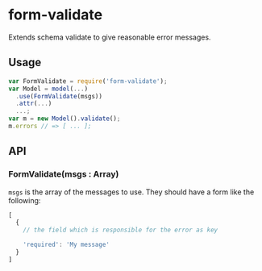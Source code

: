 
# form-validate

  Extends schema validate to give reasonable error messages.

## Usage

  ```js
  var FormValidate = require('form-validate');
  var Model = model(...)
    .use(FormValidate(msgs))
    .attr(...)
    ...;
  var m = new Model().validate();
  m.errors // => [ ... ];
  ```

## API

### FormValidate(msgs : Array)

  `msgs` is the array of the messages to use.  They should have a form
  like the following:

  ```js
  [
    {
      // the field which is responsible for the error as key

      'required': 'My message'
    }
  ]
  ```
